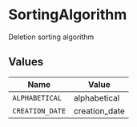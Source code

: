 # SortingAlgorithm

Deletion sorting algorithm


## Values

| Name            | Value           |
| --------------- | --------------- |
| `ALPHABETICAL`  | alphabetical    |
| `CREATION_DATE` | creation_date   |